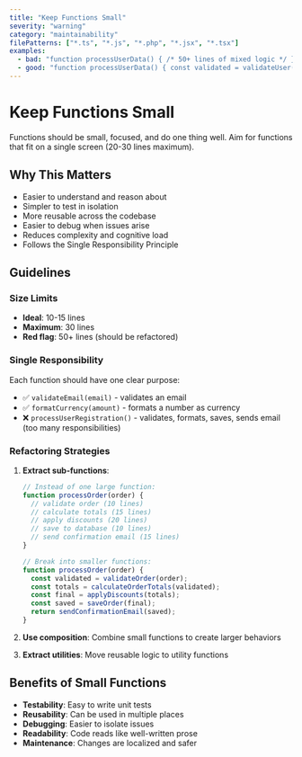 ```yaml
---
title: "Keep Functions Small"
severity: "warning"
category: "maintainability"
filePatterns: ["*.ts", "*.js", "*.php", "*.jsx", "*.tsx"]
examples:
  - bad: "function processUserData() { /* 50+ lines of mixed logic */ }"
  - good: "function processUserData() { const validated = validateUser(); const formatted = formatUserData(validated); return saveUser(formatted); }"
---
```


# Keep Functions Small

Functions should be small, focused, and do one thing well. Aim for functions that fit on a single screen (20-30 lines maximum).

## Why This Matters

- Easier to understand and reason about
- Simpler to test in isolation
- More reusable across the codebase
- Easier to debug when issues arise
- Reduces complexity and cognitive load
- Follows the Single Responsibility Principle

## Guidelines

### Size Limits
- **Ideal**: 10-15 lines
- **Maximum**: 30 lines
- **Red flag**: 50+ lines (should be refactored)

### Single Responsibility
Each function should have one clear purpose:
- ✅ `validateEmail(email)` - validates an email
- ✅ `formatCurrency(amount)` - formats a number as currency
- ❌ `processUserRegistration()` - validates, formats, saves, sends email (too many responsibilities)

### Refactoring Strategies

1. **Extract sub-functions**:
   ```javascript
   // Instead of one large function:
   function processOrder(order) {
     // validate order (10 lines)
     // calculate totals (15 lines)
     // apply discounts (20 lines)
     // save to database (10 lines)
     // send confirmation email (15 lines)
   }

   // Break into smaller functions:
   function processOrder(order) {
     const validated = validateOrder(order);
     const totals = calculateOrderTotals(validated);
     const final = applyDiscounts(totals);
     const saved = saveOrder(final);
     return sendConfirmationEmail(saved);
   }
   ```

2. **Use composition**:
   Combine small functions to create larger behaviors

3. **Extract utilities**:
   Move reusable logic to utility functions

## Benefits of Small Functions

- **Testability**: Easy to write unit tests
- **Reusability**: Can be used in multiple places
- **Debugging**: Easier to isolate issues
- **Readability**: Code reads like well-written prose
- **Maintenance**: Changes are localized and safer
